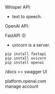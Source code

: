 
Whisper API:
- text to speech.

OpenAI API:


FastAPI :D   
- uvicorn is a server.


```
pip install fastapi
pip install uvicorn
pip install openai
```

/docs == swagger UI  

platform.openai.com  
manage account  
